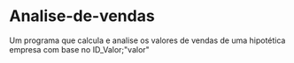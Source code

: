 # Analise-de-vendas
Um programa que calcula e analise os valores de vendas de uma hipotética empresa com base no ID_Valor;"valor"
